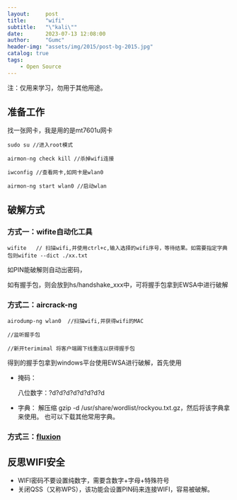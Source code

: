```yaml
---
layout:     post
title:      "wifi"
subtitle:   "\"kali\""
date:       2023-07-13 12:08:00
author:     "Gumc"
header-img: "assets/img/2015/post-bg-2015.jpg"
catalog: true
tags:
    - Open Source
---
```

注：仅用来学习，勿用于其他用途。

## 准备工作

找一张网卡，我是用的是mt7601u网卡

```
sudo su //进入root模式

airmon-ng check kill //杀掉wifi连接

iwconfig //查看网卡,如网卡是wlan0

airmon-ng start wlan0 //启动wlan
```

## 破解方式

### 方式一：wifite自动化工具

```
wifite   // 扫描wifi,并使用ctrl+c,输入选择的wifi序号，等待结果。如需要指定字典包则wifite --dict ./xx.txt
```

如PIN能破解则自动出密码，

如有握手包，则会放到hs/handshake_xxx中，可将握手包拿到EWSA中进行破解

### 方式二：aircrack-ng

```
airodump-ng wlan0  //扫描wifi,并获得wifi的MAC

//监听握手包

//新开terimimal 将客户端踢下线重连以获得握手包
```

得到的握手包拿到windows平台使用EWSA进行破解，首先使用

* 掩码：

  八位数字：?d?d?d?d?d?d?d?d
* 字典：
  解压缩 gzip -d /usr/share/wordlist/rockyou.txt.gz，然后将该字典拿来使用。
  也可以下载其他常用字典。

### 方式三：[fluxion](https://github.com/FluxionNetwork/fluxion)

## 反思WIFI安全

* WIFI密码不要设置纯数字，需要含数字+字母+特殊符号
* 关闭QSS（又称WPS），该功能会设置PIN码来连接WIFI，容易被破解。
